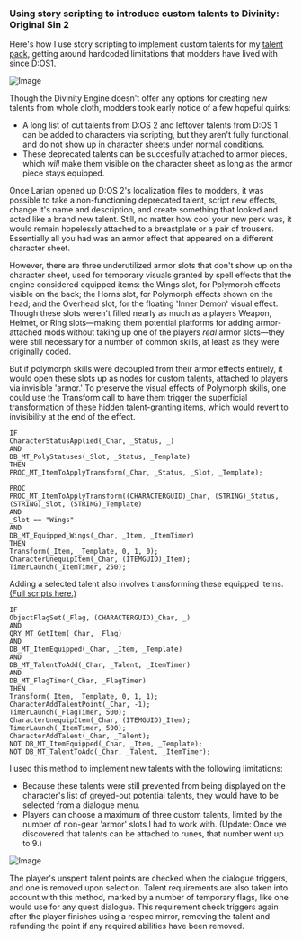 

### Using story scripting to introduce custom talents to Divinity: Original Sin 2

Here's how I use story scripting to implement custom talents for my [talent pack](https://steamcommunity.com/sharedfiles/filedetails/?id=1508979975), getting around hardcoded limitations that modders have lived with since D:OS1.

![Image](https://i.imgur.com/qgeJl1t.jpg)

Though the Divinity Engine doesn't offer any options for creating new talents from whole cloth, modders took early notice of a few hopeful quirks:

 * A long list of cut talents from D:OS 2 and leftover talents from D:OS 1 can be added to characters via scripting, but they aren't fully functional, and do not show up in character sheets under normal conditions.
 * These deprecated talents can be succesfully attached to armor pieces, which _will_ make them visible on the character sheet as long as the armor piece stays equipped.

Once Larian opened up D:OS 2's localization files to modders, it was possible to take a non-functioning deprecated talent, script new effects, change it's name and description, and create something that looked and acted like a brand new talent. Still, no matter how cool your new perk was, it would remain hopelessly attached to a breastplate or a pair of trousers. Essentially all you had was an armor effect that appeared on a different character sheet.

However, there are three underutilized armor slots that don't show up on the character sheet, used for temporary visuals granted by spell effects that the engine considered equipped items: the Wings slot, for Polymorph effects visible on the back; the Horns slot, for Polymorph effects shown on the head; and the Overhead slot, for the floating 'Inner Demon' visual effect. Though these slots weren't filled nearly as much as a players Weapon, Helmet, or Ring slots—making them potential platforms for adding armor-attached mods without taking up one of the players _real_ armor slots—they were still necessary for a number of common skills, at least as they were originally coded.

But if polymorph skills were decoupled from their armor effects entirely, it would open these slots up as nodes for custom talents, attached to players via invisible 'armor.' To preserve the visual effects of Polymorph skills, one could use the Transform call to have them trigger the superficial transformation of these hidden talent-granting items, which would revert to invisibility at the end of the effect. 

```
IF
CharacterStatusApplied(_Char, _Status, _)
AND
DB_MT_PolyStatuses(_Slot, _Status, _Template)
THEN
PROC_MT_ItemToApplyTransform(_Char, _Status, _Slot, _Template);

PROC
PROC_MT_ItemToApplyTransform((CHARACTERGUID)_Char, (STRING)_Status, (STRING)_Slot, (STRING)_Template)
AND
_Slot == "Wings"
AND
DB_MT_Equipped_Wings(_Char, _Item, _ItemTimer)
THEN
Transform(_Item, _Template, 0, 1, 0);
CharacterUnequipItem(_Char, (ITEMGUID)_Item);
TimerLaunch(_ItemTimer, 250);
```
Adding a selected talent also involves transforming these equipped items. [(Full scripts here.)](https://github.com/spncrptrsn/spncrptrsn.github.io/tree/master/talentpack_scripts/story)

```
IF
ObjectFlagSet(_Flag, (CHARACTERGUID)_Char, _)
AND
QRY_MT_GetItem(_Char, _Flag)
AND
DB_MT_ItemEquipped(_Char, _Item, _Template)
AND
DB_MT_TalentToAdd(_Char, _Talent, _ItemTimer)
AND
DB_MT_FlagTimer(_Char, _FlagTimer)
THEN
Transform(_Item, _Template, 0, 1, 1);
CharacterAddTalentPoint(_Char, -1);
TimerLaunch(_FlagTimer, 500);
CharacterUnequipItem(_Char, (ITEMGUID)_Item);
TimerLaunch(_ItemTimer, 500);
CharacterAddTalent(_Char, _Talent);
NOT DB_MT_ItemEquipped(_Char, _Item, _Template);
NOT DB_MT_TalentToAdd(_Char, _Talent, _ItemTimer);
```

I used this method to implement new talents with the following limitations:

 * Because these talents were still prevented from being displayed on the character's list of greyed-out potential talents, they would have to be selected from a dialogue menu.
 * Players can choose a maximum of three custom talents, limited by the number of non-gear 'armor' slots I had to work with. (Update: Once we discovered that talents can be attached to runes, that number went up to 9.)
 
![Image](https://i.imgur.com/miAt51k.jpg)

The player's unspent talent points are checked when the dialogue triggers, and one is removed upon selection. Talent requirements are also taken into account with this method, marked by a number of temporary flags, like one would use for any quest dialogue. This requirement check triggers again after the player finishes using a respec mirror, removing the talent and refunding the point if any required abilities have been removed.
